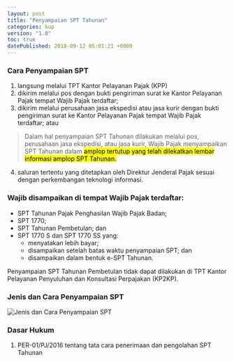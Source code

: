 ```yaml
---
layout: post
title: "Penyampaian SPT Tahunan"
categories: kup
version: "1.0"
toc: true
datePublished: 2018-09-12 05:01:21 +0000
---
```

### Cara Penyampaian SPT

1. langsung melalui TPT Kantor Pelayanan Pajak (KPP)
2. dikirim melalui pos dengan bukti pengiriman surat ke Kantor Pelayanan Pajak tempat Wajib Pajak terdaftar;
3. dikirim melalui perusahaan jasa ekspedisi atau jasa kurir dengan bukti pengiriman surat ke Kantor Pelayanan Pajak tempat Wajib Pajak terdaftar; atau
> Dalam hal penyampaian SPT Tahunan dilakukan melalui pos, perusahaan jasa ekspedisi, atau jasa kurir, Wajib Pajak menyampaikan SPT Tahunan dalam <mark>amplop tertutup yang telah dilekatkan lembar informasi amplop SPT Tahunan.</mark>

4. saluran tertentu yang ditetapkan oleh Direktur Jenderal Pajak sesuai dengan perkembangan teknologi informasi.

### Wajib disampaikan di tempat Wajib Pajak terdaftar:

* SPT Tahunan Pajak Penghasilan Wajib Pajak Badan;
* SPT 1770;
* SPT Tahunan Pembetulan; dan
* SPT 1770 S dan SPT 1770 SS yang:
  + menyatakan lebih bayar;
  + disampaikan setelah batas waktu penyampaian SPT; dan
  + disampaikan dalam bentuk e-SPT Tahunan.

Penyampaian SPT Tahunan Pembetulan tidak dapat dilakukan di TPT Kantor Pelayanan Penyuluhan dan Konsultasi Perpajakan (KP2KP).

### Jenis dan Cara Penyampaian SPT

![Jenis dan Cara Penyampaian SPT]({{site.baseurl}}/public/post/tabelpenyampaianspt.JPG "Jenis dan Cara Penyampaian SPT")

### Dasar Hukum
1. PER-01/PJ/2016 tentang tata cara penerimaan dan pengolahan SPT Tahunan